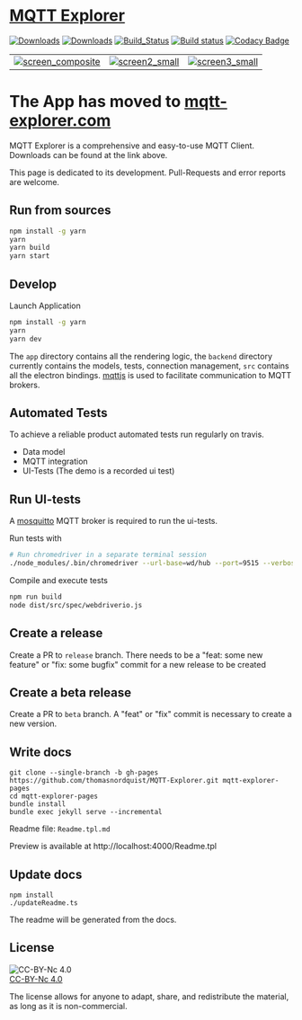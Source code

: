 # [MQTT Explorer](https://mqtt-explorer.com)

[![Downloads](https://img.shields.io/github/release/thomasnordquist/mqtt-explorer.svg)](https://travis-ci.org/thomasnordquist/MQTT-Explorer/releases)
[![Downloads](https://img.shields.io/github/downloads/thomasnordquist/mqtt-explorer/total.svg)](https://travis-ci.org/thomasnordquist/MQTT-Explorer/releases)
[![Build_Status](https://travis-ci.org/thomasnordquist/MQTT-Explorer.svg?branch=master)](https://travis-ci.org/thomasnordquist/MQTT-Explorer)
[![Build status](https://ci.appveyor.com/api/projects/status/c35tkm29rm4m5364/branch/master?svg=true)](https://ci.appveyor.com/project/thomasnordquist/mqtt-explorer/branch/master)
[![Codacy Badge](https://api.codacy.com/project/badge/Grade/47b26e03fce543ceac7914214482334a)](https://app.codacy.com/app/thomasnordquist/MQTT-Explorer?utm_source=github.com&utm_medium=referral&utm_content=thomasnordquist/MQTT-Explorer&utm_campaign=Badge_Grade_Dashboard)

|                                                                                                                                     |                                                                                                                |                                                                                                                |
| :---------------------------------------------------------------------------------------------------------------------------------: | :------------------------------------------------------------------------------------------------------------: | :------------------------------------------------------------------------------------------------------------: |
| [![screen_composite](https://mqtt-explorer.com/img/screen-composite_small.png)](https://mqtt-explorer.com/img/screen-composite.png) | [![screen2_small](https://mqtt-explorer.com/img/screen2_small.png)](https://mqtt-explorer.com/img/screen2.png) | [![screen3_small](https://mqtt-explorer.com/img/screen3_small.png)](https://mqtt-explorer.com/img/screen3.png) |

# The App has moved to [mqtt-explorer.com](https://mqtt-explorer.com)

MQTT Explorer is a comprehensive and easy-to-use MQTT Client.  
Downloads can be found at the link above.

This page is dedicated to its development.
Pull-Requests and error reports are welcome.

## Run from sources

```bash
npm install -g yarn
yarn
yarn build
yarn start
```

## Develop

Launch Application

```bash
npm install -g yarn
yarn
yarn dev
```

The `app` directory contains all the rendering logic, the `backend` directory currently contains the models, tests, connection management, `src` contains all the electron bindings. [mqttjs](https://github.com/mqttjs/MQTT.js) is used to facilitate communication to MQTT brokers.

## Automated Tests

To achieve a reliable product automated tests run regularly on travis.

- Data model
- MQTT integration
- UI-Tests (The demo is a recorded ui test)

## Run UI-tests

A [mosquitto](https://mosquitto.org/) MQTT broker is required to run the ui-tests.

Run tests with

```bash
# Run chromedriver in a separate terminal session
./node_modules/.bin/chromedriver --url-base=wd/hub --port=9515 --verbose
```

Compile and execute tests

```bash
npm run build
node dist/src/spec/webdriverio.js
```

## Create a release

Create a PR to `release` branch.
There needs to be a "feat: some new feature" or "fix: some bugfix" commit for a new release to be created

## Create a beta release

Create a PR to `beta` branch. A "feat" or "fix" commit is necessary to create a new version.

## Write docs

```
git clone --single-branch -b gh-pages https://github.com/thomasnordquist/MQTT-Explorer.git mqtt-explorer-pages
cd mqtt-explorer-pages
bundle install
bundle exec jekyll serve --incremental
```

Readme file: `Readme.tpl.md`

Preview is available at
http://localhost:4000/Readme.tpl

## Update docs

```
npm install
./updateReadme.ts
```

The readme will be generated from the docs.

## License

![CC-BY-Nc 4.0](https://img.shields.io/badge/License-CC%20BY--NC%204.0-blue.svg)  
[CC-BY-Nc 4.0](https://creativecommons.org/licenses/by-nC/4.0/)

The license allows for anyone to adapt, share, and redistribute the material, as long as it is non-commercial.
